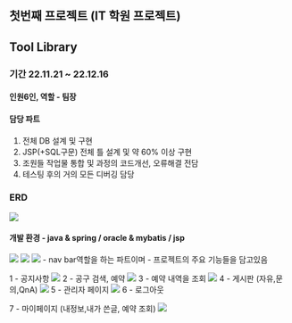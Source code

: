 ## 첫번째 프로젝트 (IT 학원 프로젝트)
## Tool Library

### 기간 22.11.21 ~ 22.12.16
#### 인원6인, 역할 - 팀장
#### 담당 파트
1. 전체 DB 설계 및 구현 
2. JSP(+SQL구문) 전체 틀 설계 및 약 60% 이상 구현
3. 조원들 작업물 통합 및 과정의 코드개선, 오류해결 전담
4. 테스팅 후의 거의 모든 디버깅 담당

### ERD
<img src="/picture/ERD.jpg">

#### 개발 환경 - java & spring / oracle & mybatis / jsp 
<img src="/picture/main1.jpg">
<img src="/picture/main3.jpg">
<img src="/picture/main2.jpg">
- nav bar역할을 하는 파트이며
- 프로젝트의 주요 기능들을 담고있음

1 - 공지사항
<img src="/picture/function2.jpg">
2 - 공구 검색, 예약 
<img src="/picture/function3.jpg">
3 - 예약 내역을 조회
<img src="/picture/function4.jpg">
4 - 게시판 
(자유,문의,QnA) 
<img src="/picture/function5.jpg">
5 - 관리자 페이지
<img src="/picture/function6.jpg">
6 - 로그아웃

7 - 마이페이지
 (내정보,내가 쓴글, 예약 조회)
<img src="/picture/function7.jpg">
